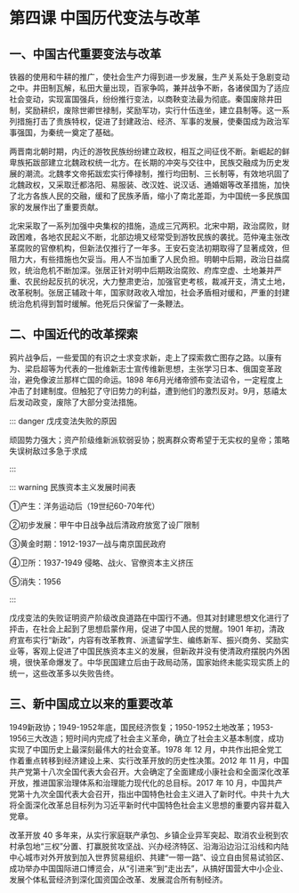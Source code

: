 # 第四课 中国历代变法与改革

## 一、中国古代重要变法与改革

铁器的使用和牛耕的推广，使社会生产力得到进一步发展，生产关系处于急剧变动之中。井田制瓦解，私田大量出现，百家争鸣，兼并战争不断，各诸侯国为了适应社会变动，实现富国强兵，纷纷推行变法，以商鞅变法最为彻底。秦国废除井田制，奖励耕织，废除世卿世禄制，奖励军功，实行什伍连坐，建立县制等。这一系列措施打击了贵族特权，促进了封建政治、经济、军事的发展，使秦国成为政治军事强国，为秦统一奠定了基础。

两晋南北朝时期，内迁的游牧民族纷纷建立政权，相互之间征伐不断。新崛起的鲜卑族拓跋部建立北魏政权统一北方。在长期的冲突与交往中，民族交融成为历史发展的潮流。北魏孝文帝拓跋宏实行俸禄制，推行均田制、三长制等，有效地巩固了北魏政权，又采取迁都洛阳、易服装、改汉姓、说汉话、通婚姻等改革措施，加快了北方各族人民的交融，缓和了民族矛盾，缩小了南北差距，为中国统一多民族国家的发展作出了重要贡献。

北宋采取了一系列加强中央集权的措施，造成三冗两积。北宋中期，政治腐败，财政困难，各地农民起义不断，北部边境又经常受到游牧民族的袭扰。范仲淹主张改革腐败的官僚机构，但新法仅推行了一年多。王安石变法初期取得了显著成效，但阻力大，有些措施也欠妥当。用人不当加重了人民负担。明朝中后期，政治日益腐败，统治危机不断加深。张居正针对明中后期政治腐败、府库空虚、土地兼并严重、农民纷起反抗的状况，大力整肃吏治，加强官吏考核，裁减开支，清丈土地，改革税制。张居正辅政十年，国家财政收入增加，社会矛盾相对缓和，严重的封建统治危机得到暂时缓解。他死后只保留了一条鞭法。

## 二、中国近代的改革探索

鸦片战争后，一些爱国的有识之士求变求新，走上了探索救亡图存之路。以康有为、梁启超等为代表的一批维新志士宣传维新思想，主张学习日本、俄国变革政治，避免像波兰那样亡国的命运。1898 年6月光绪帝颁布变法诏令，一定程度上冲击了封建制度。但触犯了守旧势力的利益，遭到他们的激烈反对。9月，慈禧太后发动政变，废除了大部分变法措施。

::: danger 戊戌变法失败的原因

顽固势力强大；资产阶级维新派软弱妥协；脱离群众寄希望于无实权的皇帝；策略失误树敌过多急于求成

:::

::: warning 民族资本主义发展时间表

①产生：洋务运动后（19世纪60-70年代）

②初步发展：甲午中日战争战后清政府放宽了设厂限制

③黄金时期：1912-1937一战与南京国民政府

④卫所：1937-1949 侵略、战火、官僚资本主义挤压

⑤消失：1956

:::

戊戌变法的失败证明资产阶级改良道路在中国行不通。但其对封建思想文化进行了抨击，在社会上起到了思想启蒙作用，促进了中国人民的觉醒。1901 年初，清政府宣布实行“新政”，内容有改革教育、派遣留学生、编练新军、振兴商务、奖励实业等，客观上促进了中国民族资本主义的发展，但新政并没有使清政府摆脱内外困境，很快革命爆发了。中华民国建立后由于政局动荡，国家始终未能实现实质上的统一，这些改革多以失败告终。

## 三、新中国成立以来的重要改革
	
1949新政协；1949-1952年底，国民经济恢复；1950-1952土地改革；1953-1956三大改造；短时间内完成了社会主义革命，确立了社会主义基本制度，成功实现了中国历史上最深刻最伟大的社会变革。1978 年 12 月，中共作出把全党工作着重点转移到经济建设上来、实行改革开放的历史性决策。2012 年 11 月，中国共产党第十八次全国代表大会召开。大会确定了全面建成小康社会和全面深化改革开放，推进国家治理体系和治理能力现代化的总目标。2017 年 10 月，中国共产党第十九次全国代表大会召开，指出中国特色社会主义进入了新时代。中共十九大将全面深化改革总目标列为习近平新时代中国特色社会主义思想的重要内容并载入党章。

改革开放 40 多年来，从实行家庭联产承包、乡镇企业异军突起、取消农业税到农村承包地“三权”分置、打赢脱贫攻坚战、兴办经济特区、沿海沿边沿江沿线和内陆中心城市对外开放到加入世界贸易组织、共建“一带一路”、设立自由贸易试验区、成功举办中国国际进口博览会，从“引进来”到“走出去”，从搞好国营大中小企业、发展个体私营经济到深化国资国企改革、发展混合所有制经济。
